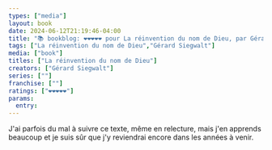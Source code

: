 ```yaml
---
types: ["media"]
layout: book
date: 2024-06-12T21:19:46-04:00
title: "📚 bookblog: ❤️❤️❤️❤️❤️ pour La réinvention du nom de Dieu, par Gérard Siegwalt"
tags: ["La réinvention du nom de Dieu","Gérard Siegwalt"]
media: ["book"]
titles: ["La réinvention du nom de Dieu"]
creators: ["Gérard Siegwalt"]
series: [""]
franchise: [""]
ratings: ["❤️❤️❤️❤️❤️"]
params:
  entry:
---
```


J'ai parfois du mal à suivre ce texte, même en relecture, mais j'en apprends beaucoup et je suis sûr que j'y reviendrai encore dans les années à venir.

